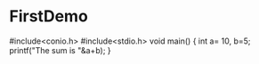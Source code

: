 # FirstDemo
#include<conio.h>
#include<stdio.h>
void main()
{
int a= 10, b=5;
printf("The sum is "&a+b);
}
